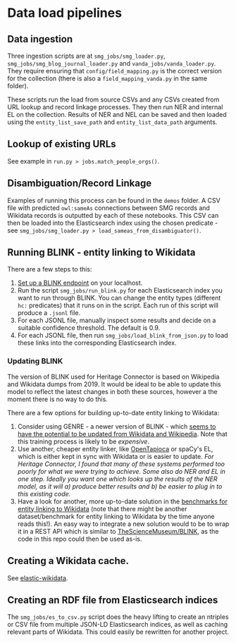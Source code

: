 # Data load pipelines

## Data ingestion

Three ingestion scripts are at `smg_jobs/smg_loader.py`, `smg_jobs/smg_blog_journal_loader.py` and `vanda_jobs/vanda_loader.py`. They require ensuring that `config/field_mapping.py` is the correct version for the collection (there is also a `field_mapping_vanda.py` in the same folder). 

These scripts run the load from source CSVs and any CSVs created from URL lookup and record linkage processes. They then run NER and internal EL on the collection. Results of NER and NEL can be saved and then loaded using the `entity_list_save_path` and `entity_list_data_path` arguments.


## Lookup of existing URLs

See example in `run.py > jobs.match_people_orgs()`.


## Disambiguation/Record Linkage

Examples of running this process can be found in the `demos` folder. A CSV file with predicted `owl:sameAs` connections between SMG records and Wikidata records is outputted by each of these notebooks. This CSV can then be loaded into the Elasticsearch index using the chosen predicate - see `smg_jobs/smg_loader.py > load_sameas_from_disambiguator()`.

## Running BLINK - entity linking to Wikidata

There are a few steps to this: 

1. [Set up a BLINK endpoint](https://github.com/TheScienceMuseum/BLINK) on your localhost.
2. Run the script `smg_jobs/run_blink.py` for each Elasticsearch index you want to run through BLINK. You can change the entity types (different `hc:` predicates) that it runs on in the script. Each run of this script will produce a `.jsonl` file.
3. For each JSONL file, manually inspect some results and decide on a suitable confidence threshold. The default is 0.9.
4. For each JSONL file, then run `smg_jobs/load_blink_from_json.py` to load these links into the corresponding Elasticsearch index.

### Updating BLINK

The version of BLINK used for Heritage Connector is based on Wikipedia and Wikidata dumps from 2019. It would be ideal to be able to update this model to reflect the latest changes in both these sources, however a the moment there is no way to do this.

There are a few options for building up-to-date entity linking to Wikidata:

1. Consider using GENRE - a newer version of BLINK - which [seems to have the potential to be updated from Wikidata and Wikipedia](https://github.com/facebookresearch/GENRE/issues/12). Note that this training process is likely to be *expensive*.
2. Use another, cheaper entity linker, like [OpenTapioca](https://github.com/wetneb/opentapioca) or spaCy's EL, which is either kept in sync with Wikidata or is easier to update. *For Heritage Connector, I found that many of these systems performed too poorly for what we were trying to achieve. Some also do NER and EL in one step. Ideally you want one which looks up the results of the NER model, as it will a) produce better results and b) be easier to plug in to this existing code.*
3. Have a look for another, more up-to-date solution in the [benchmarks for entity linking to Wikidata](https://paperswithcode.com/sota/entity-linking-on-kilt-wned-wiki) (note that there might be another dataset/benchmark for entity linking to Wikidata by the time anyone reads this!). An easy way to integrate a new solution would to be to wrap it in a REST API which is similar to [TheScienceMuseum/BLINK](https://github.com/TheScienceMuseum/BLINK), as the code in this repo could then be used as-is.

## Creating a Wikidata cache.

See [elastic-wikidata](https://github.com/TheScienceMuseum/elastic-wikidata).

## Creating an RDF file from Elasticsearch indices

The `smg_jobs/es_to_csv.py` script does the heavy lifting to create an ntriples or CSV file from multiple JSON-LD Elasticsearch indices, as well as caching relevant parts of Wikidata. This could easily be rewritten for another project.
